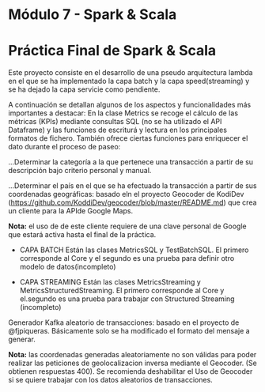 # Módulo 7 - Spark & Scala

Práctica Final de Spark & Scala
===============================

Este proyecto consiste en el desarrollo de una pseudo arquitectura lambda en el que se ha implementado la capa batch y la capa speed(streaming) y se ha dejado  la capa servicie como pendiente.

A continuación se detallan algunos de los aspectos y funcionalidades más importantes a destacar:
En la clase Metrics se recoge el cálculo de las métricas (KPIs) mediante consultas SQL (no se ha utilizado el API Dataframe) y las funciones de escriturá y lectura en los principales formatos de fichero. También ofrece ciertas funciones para enriquecer el dato durante el proceso de paseo:

...Determinar la categoría a la que pertenece una transacción a partir de su descripción bajo criterio personal y manual.

...Determinar el país en el que se ha efectuado la transacción a partir de sus coordenadas geográficas: basado eln el proyecto Geocoder de KodiDev (https://github.com/KoddiDev/geocoder/blob/master/README.md) que crea un cliente para la APIde Google Maps.

**Nota:** el uso de de este cliente requiere de una clave personal de Google que estará activa hasta el final de la práctica.

* CAPA BATCH
Están las clases MetricsSQL y TestBatchSQL. El primero corresponde al Core y el segundo es una prueba para definir otro modelo de datos(incompleto)

* CAPA STREAMING
Están las clases MetricsStreaming y MetricsStructuredStreaming. El primero corresponde al Core y el.segundo es una prueba para trabajar con Structured Streaming (incompleto)

Generador Kafka aleatorio de transacciones: basado en el proyecto de @fjpiqueras. Básicamente solo se ha modificado el formato del mensaje a generar.

**Nota:** las coordenadas generadas aleatoriamente no son válidas para poder realizar las peticiones de geolocalizacion inversa mediante el Geocoder. (Se obtienen respuestas 400).
Se recomienda deshabilitar el Uso de Geocoder si se quiere trabajar con los datos aleatorios de transacciones.
